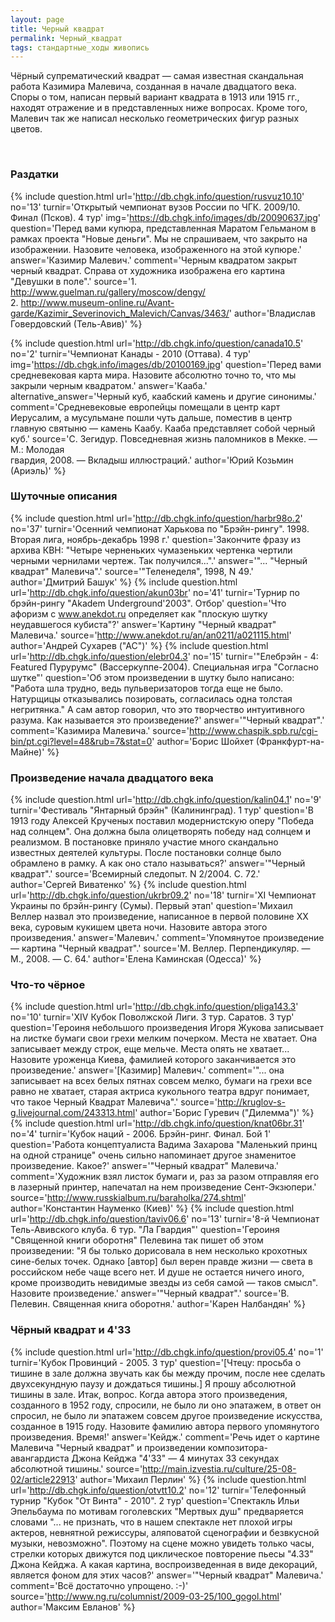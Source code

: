```yaml
---
layout: page
title: Черный квадрат
permalink: Черный_квадрат
tags: стандартные_ходы живопись
---
```

Чёрный супрематический квадрат — самая известная скандальная работа Казимира Малевича, созданная в начале двадцатого века. Споры о том, написан первый вариант квадрата в 1913 или 1915 гг., находят отражение и в представленных ниже вопросах. Кроме того, Малевич так же написал несколько геометрических фигур разных цветов. 

<br> 

### Раздатки  

{% include question.html
url='http://db.chgk.info/question/rusvuz10.10'
no='13'
turnir='Открытый чемпионат вузов России по ЧГК. 2009/10.  Финал (Псков). 4 тур'
img='https://db.chgk.info/images/db/20090637.jpg'
question='Перед вами купюра, представленная Маратом Гельманом в рамках проекта "Новые деньги". Мы не спрашиваем, что закрыто на изображении. Назовите человека, изображенного на этой купюре.'
answer='Казимир Малевич.'
comment='Черным квадратом закрыт черный квадрат. Справа от художника изображена его картина "Девушки в поле".'
source='1. http://www.guelman.ru/gallery/moscow/dengy/<br>    2. http://www.museum-online.ru/Avant-garde/Kazimir_Severinovich_Malevich/Canvas/3463/'
author='Владислав Говердовский (Тель-Авив)'
 %}

{% include question.html
url='http://db.chgk.info/question/canada10.5'
no='2'
turnir='Чемпионат Канады - 2010 (Оттава).  4 тур'
img='https://db.chgk.info/images/db/20100169.jpg'
question='Перед вами средневековая карта мира. Назовите абсолютно точно то, что мы закрыли черным квадратом.'
answer='Кааба.'
alternative_answer='Черный куб, каабский камень и другие синонимы.'
comment='Средневековые европейцы помещали в центр карт Иерусалим, а мусульмане пошли чуть дальше, поместив в центр главную святыню — камень Каабу. Кааба представляет собой черный куб.'
source='С. Зегидур. Повседневная жизнь паломников в Мекке. — М.: Молодая<br>гвардия, 2008. — Вкладыш иллюстраций.'
author='Юрий Козьмин (Ариэль)'
 %}

### Шуточные описания  

{% include question.html
url='http://db.chgk.info/question/harbr98o.2'
no='37'
turnir='Осенний чемпионат Харькова по "Брэйн-рингу". 1998.  Вторая лига, ноябрь-декабрь 1998 г.'
question='Закончите фразу из архива КВН: "Четыре черненьких чумазеньких чертенка чертили черными чернилами чертеж. Так получился...".'
answer='"... "Черный квадрат" Малевича".'
source='"Теленеделя", 1998, N 49.'
author='Дмитрий Башук'
 %} {% include question.html
url='http://db.chgk.info/question/akun03br'
no='41'
turnir='Турнир по брэйн-рингу "Akadem Underground\'2003". Отбор'
question='Что афоризм с www.anekdot.ru определяет как "плоскую шутку неудавшегося кубиста"?'
answer='Картину "Черный квадрат" Малевича.'
source='http://www.anekdot.ru/an/an0211/a021115.html'
author='Андрей Сухарев ("АС")'
 %} {% include question.html
url='http://db.chgk.info/question/elebr04.3'
no='15'
turnir='"Елебрэйн - 4: Featured Пурурумс" (Вассеркуппе-2004).  Специальная игра "Согласно шутке"'
question='Об этом произведении в шутку было написано: "Работа шла трудно, ведь пульверизаторов тогда еще не было. Натурщицы отказывались позировать, согласилась одна толстая негритянка." А сам автор говорил, что это творчество интуитивного разума. Как называется это произведение?'
answer='"Черный квадрат".'
comment='Казимира Малевича.'
source='http://www.chaspik.spb.ru/cgi-bin/pt.cgi?level=48&rub=7&stat=0'
author='Борис Шойхет (Франкфурт-на-Майне)'
 %}<br> 

### Произведение начала двадцатого века  

{% include question.html
url='http://db.chgk.info/question/kalin04.1'
no='9'
turnir='Фестиваль "Янтарный брэйн" (Калининград).  1 тур'
question='В 1913 году Алексей Крученых поставил модернистскую оперу "Победа над солнцем". Она должна была олицетворять победу над солнцем и реализмом. В постановке приняло участие много скандально известных деятелей культуры. После постановки солнце было обрамлено в рамку. А как оно стало называться?'
answer='"Черный квадрат".'
source='Всемирный следопыт. N 2/2004. С. 72.'
author='Сергей Виватенко'
 %} {% include question.html
url='http://db.chgk.info/question/ukrbr09.2'
no='18'
turnir='XI Чемпионат Украины по брэйн-рингу (Сумы).  Первый этап'
question='Михаил Веллер назвал это произведение, написанное в первой половине XX века, суровым кукишем цвета ночи. Назовите автора этого произведения.'
answer='Малевич.'
comment='Упомянутое произведение — картина "Черный квадрат".'
source='М. Веллер. Перпендикуляр. — М., 2008. — С. 64.'
author='Елена Каминская (Одесса)'
 %} 

### Что-то чёрное  

{% include question.html
url='http://db.chgk.info/question/pliga143.3'
no='10'
turnir='XIV Кубок Поволжской Лиги. 3 тур. Саратов.  3 тур'
question='Героиня небольшого произведения Игоря Жукова записывает на листке бумаги свои грехи мелким почерком. Места не хватает. Она записывает между строк, еще мельче. Места опять не хватает... Назовите уроженца Киева, фамилией которого заканчивается это произведение.'
answer='[Казимир] Малевич.'
comment='"... она записывает на всех белых пятнах совсем мелко, бумаги на грехи все равно не хватает, старая актриса кукольного театра вдруг понимает, что такое Черный Квадрат Малевича".'
source='http://kruglov-s-g.livejournal.com/243313.html'
author='Борис Гуревич ("Дилемма")'
 %} {% include question.html
url='http://db.chgk.info/question/knat06br.31'
no='4'
turnir='Кубок наций - 2006. Брэйн-ринг.  Финал. Бой 1'
question='Работа концептуалиста Вадима Захарова "Маленький принц на одной странице" очень сильно напоминает другое знаменитое произведение. Какое?'
answer='"Черный квадрат" Малевича.'
comment='Художник взял листок бумаги и, раз за разом отправляя его в лазерный принтер, напечатал на нем произведение Сент-Экзюпери.'
source='http://www.russkialbum.ru/baraholka/274.shtml'
author='Константин Науменко (Киев)'
 %} {% include question.html
url='http://db.chgk.info/question/taviv06.6'
no='13'
turnir='8-й Чемпионат Тель-Авивского клуба.  6 тур. "Ла Гвардия"'
question='Героиня "Священной книги оборотня" Пелевина так пишет об этом произведении: "Я бы только дорисовала в нем несколько крохотных сине-белых точек. Однако [автор] был верен правде жизни — света в российском небе чаще всего нет. И душе не остается ничего иного, кроме производить невидимые звезды из себя самой — таков смысл". Назовите произведение.'
answer='"Черный квадрат".'
source='В. Пелевин. Священная книга оборотня.'
author='Карен Налбандян'
 %}<br> 

### Чёрный квадрат и 4'33  

{% include question.html
url='http://db.chgk.info/question/provi05.4'
no='1'
turnir='Кубок Провинций - 2005.  3 тур'
question='[Чтецу: просьба о тишине в зале должна звучать как бы между прочим, после нее сделать двухсекундную паузу и дождаться тишины.]     Я прошу абсолютной тишины в зале. Итак, вопрос. Когда автора этого произведения, созданного в 1952 году, спросили, не было ли оно эпатажем, в ответ он спросил, не было ли эпатажем совсем другое произведение искусства, созданное в 1915 году. Назовите фамилию автора первого упомянутого произведения. Время!'
answer='Кейдж.'
comment='Речь идет о картине Малевича "Черный квадрат" и произведении композитора-авангардиста Джона Кейджа "4\'33" — 4 минутах 33 секундах абсолютной тишины.'
source='http://main.izvestia.ru/culture/25-08-02/article22913'
author='Михаил Перлин'
 %} {% include question.html
url='http://db.chgk.info/question/otvtt10.2'
no='12'
turnir='Телефонный турнир "Кубок "От Винта" - 2010".  2 тур'
question='Спектакль Ильи Эпельбаума по мотивам гоголевских "Мертвых душ" предваряется словами "... не признать, что в нашем спектакле нет плохой игры актеров, невнятной режиссуры, аляповатой сценографии и безвкусной музыки, невозможно". Поэтому на сцене можно увидеть только часы, стрелки которых движутся под циклическое повторение пьесы "4.33" Джона Кейджа. А какая картина, воспроизведенная в виде декораций, является фоном для этих часов?'
answer='"Черный квадрат" Малевича.'
comment='Всё достаточно упрощено. :-)'
source='http://www.ng.ru/columnist/2009-03-25/100_gogol.html'
author='Максим Евланов'
 %}


